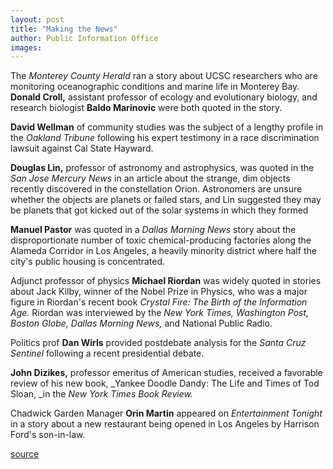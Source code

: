 ```yaml
---
layout: post
title: "Making the News"
author: Public Information Office
images:
---
```


The _Monterey County Herald_ ran a story about UCSC researchers who are monitoring oceanographic conditions and marine life in Monterey Bay. **Donald Croll,** assistant professor of ecology and evolutionary biology, and research biologist **Baldo Marinovic** were both quoted in the story.  
  
**David Wellman** of community studies was the subject of a lengthy profile in the _Oakland Tribune_ following his expert testimony in a race discrimination lawsuit against Cal State Hayward.

**Douglas Lin,** professor of astronomy and astrophysics, was quoted in the _San Jose Mercury News_ in an article about the strange, dim objects recently discovered in the constellation Orion. Astronomers are unsure whether the objects are planets or failed stars, and Lin suggested they may be planets that got kicked out of the solar systems in which they formed

**Manuel Pastor** was quoted in a _Dallas Morning News_ story about the disproportionate number of toxic chemical-producing factories along the Alameda Corridor in Los Angeles, a heavily minority district where half the city's public housing is concentrated.

Adjunct professor of physics **Michael Riordan** was widely quoted in stories about Jack Kilby, winner of the Nobel Prize in Physics, who was a major figure in Riordan's recent book _Crystal Fire: The Birth of the Information Age._ Riordan was interviewed by the _New York Times, Washington Post, Boston Globe, Dallas Morning News,_ and National Public Radio.

Politics prof **Dan Wirls** provided postdebate analysis for the _Santa Cruz Sentinel_ following a recent presidential debate.

**John Dizikes,** professor emeritus of American studies, received a favorable review of his new book, _Yankee Doodle Dandy: The Life and Times of Tod Sloan, _in the _New York Times Book Review._

Chadwick Garden Manager **Orin Martin** appeared on _Entertainment Tonight_ in a story about a new restaurant being opened in Los Angeles by Harrison Ford's son-in-law.  
  
  
[source](http://www1.ucsc.edu/currents/00-01/10-30/makenews.html "Permalink to makenews")
